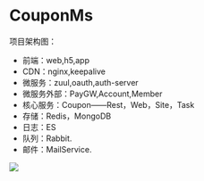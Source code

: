 # CouponMs

项目架构图：

* 前端：web,h5,app
* CDN：nginx,keepalive
* 微服务：zuul,oauth,auth-server
* 微服务外部：PayGW,Account,Member
* 核心服务：Coupon——Rest，Web，Site，Task
* 存储：Redis，MongoDB
* 日志：ES
* 队列：Rabbit.
* 邮件：MailService.

![](../../../.gitbook/assets/ctrip-coupon.png)

